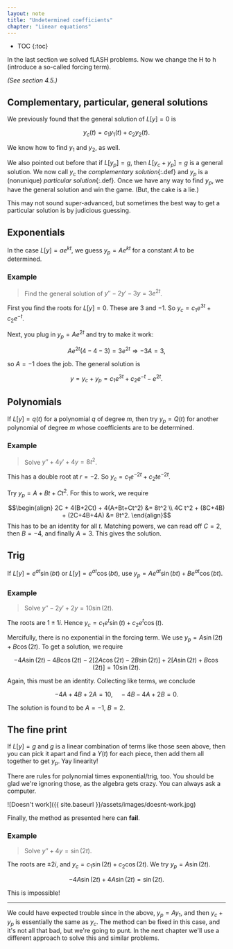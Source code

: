 ```yaml
---
layout: note
title: "Undetermined coefficients"
chapter: "Linear equations"
---
```

* TOC
{:toc}

In the last section we solved fLASH problems. Now we change the H to h (introduce a so-called forcing term). 

*(See section 4.5.)*

##  Complementary, particular, general solutions

We previously found that the general solution of $L[y]=0$ is 

$$y_c(t) = c_1 y_1(t) + c_2 y_2(t).$$

We know how to find $y_1$ and $y_2$, as well. 

We also pointed out before that if $L[y_p]=g$, then $L[y_c+y_p]=g$ is a general solution. We now call $y_c$ the *complementary solution*{:.def} and $y_p$ is a (nonunique) *particular solution*{:.def}. Once we have any way to find $y_p$, we have the general solution and win the game. (But, the cake is a lie.)

This may not sound super-advanced, but sometimes the best way to get a particular solution is by judicious guessing. 

## Exponentials

In the case $L[y]=a e^{kt}$, we guess $y_p = A e^{kt}$ for a constant $A$ to be determined. 

### Example 

> Find the general solution of $y'' -2y'-3y=3e^{2t}$.

First you find the roots for $L[y]=0$. These are $3$ and $-1$. So $y_c=c_1 e^{3t}+c_2e^{-t}$. 

Next, you plug in $y_p=A e^{2t}$ and try to make it work:

$$A e^{2t}(4 - 4 - 3) = 3e^{2t} \Longrightarrow -3A = 3,$$

so $A=-1$ does the job. The general solution is 

$$y=y_c+y_p = c_1 e^{3t}+c_2e^{-t} - e^{2t}.$$

## Polynomials

If $L[y]=q(t)$ for a polynomial $q$ of degree $m$, then try $y_p=Q(t)$ for another polynomial of degree $m$ whose coefficients are to be determined. 

### Example

> Solve $y'' +4y'+4y=8t^2$.

This has a double root at $r=-2$. So $y_c=c_1 e^{-2t} + c_2 t e^{-2t}$. 

Try $y_p=A+Bt+Ct^2$. For this to work, we require

$$\begin{align}
2C + 4(B+2Ct) + 4(A+Bt+Ct^2) &= 8t^2 \\
4C t^2 + (8C+4B) + (2C+4B+4A) &= 8t^2.
\end{align}$$
This has to be an identity for all $t$. Matching powers, we can read off $C=2$, then $B=-4$, and finally $A=3$. This gives the solution. 

## Trig

If $L[y]=e^{at} \sin(bt)$ or $L[y]=e^{at} \cos(bt)$, use $y_p=Ae^{at} \sin(bt) + Be^{at} \cos(bt)$. 

### Example

> Solve $y'' -2y'+2y=10\sin(2t)$.

The roots are $1\pm 1i$. Hence $y_c = c_1 e^t \sin(t) + c_2e^t \cos(t)$. 

Mercifully, there is no exponential in the forcing term. We use $y_p=A\sin(2t) + B \cos(2t)$. To get a solution, we require

$$
-4A \sin(2t) -4B\cos(2t)  - 2[2A\cos(2t)-2B\sin(2t)] + 2[A\sin(2t)+B\cos(2t)] = 10 \sin(2t).
$$

Again, this must be an identity. Collecting like terms, we conclude 

$$
-4A+4B+2A = 10, \quad -4B-4A+2B = 0.
$$

The solution is found to be $A=-1$, $B=2$. 

## The fine print

If $L[y]=g$ and $g$ is a linear combination of terms like those seen above, then you can pick it apart and find a $Y(t)$ for each piece, then add them all together to get $y_p$. Yay linearity!

There are rules for polynomial times exponential/trig, too. You should be glad we're ignoring those, as the algebra gets crazy. You can always ask a computer.

![Doesn't work]({{ site.baseurl }}/assets/images/doesnt-work.jpg)

Finally, the method as presented here can **fail**. 

### Example

> Solve $y'' +4y = \sin(2t)$.

The roots are $\pm 2i$, and $y_c=c_1 \sin(2t) + c_2 \cos(2t)$. We try $y_p=A\sin(2t)$. 

$$-4A \sin(2t) +4A \sin(2t) = \sin(2t).$$

This is impossible! 

---

We could have expected trouble since in the above, $y_p=Ay_1$, and then $y_c+y_p$ is essentially the same as $y_c$. The method can be fixed in this case, and it's not all that bad, but we're going to punt. In the next chapter we'll use a different approach to solve this and similar problems.
